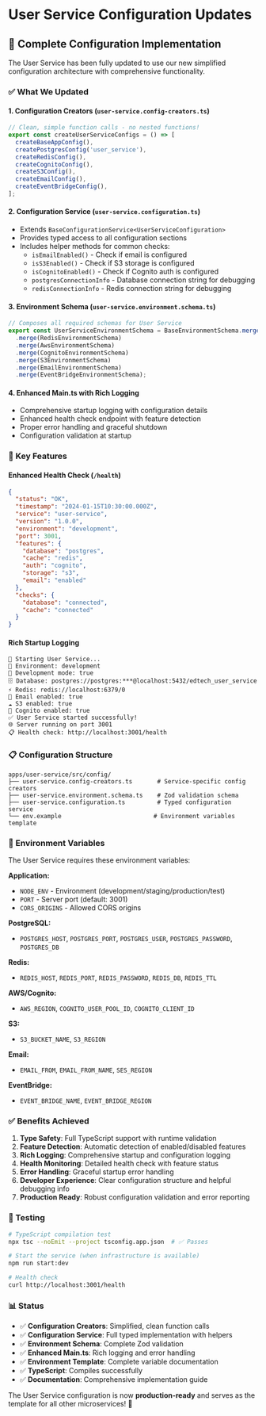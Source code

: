 # User Service Configuration Updates

## 🚀 Complete Configuration Implementation

The User Service has been fully updated to use our new simplified configuration architecture with comprehensive functionality.

### ✅ What We Updated

#### 1. **Configuration Creators** (`user-service.config-creators.ts`)

```typescript
// Clean, simple function calls - no nested functions!
export const createUserServiceConfigs = () => [
  createBaseAppConfig(),
  createPostgresConfig('user_service'),
  createRedisConfig(),
  createCognitoConfig(),
  createS3Config(),
  createEmailConfig(),
  createEventBridgeConfig(),
];
```

#### 2. **Configuration Service** (`user-service.configuration.ts`)

- Extends `BaseConfigurationService<UserServiceConfiguration>`
- Provides typed access to all configuration sections
- Includes helper methods for common checks:
  - `isEmailEnabled()` - Check if email is configured
  - `isS3Enabled()` - Check if S3 storage is configured
  - `isCognitoEnabled()` - Check if Cognito auth is configured
  - `postgresConnectionInfo` - Database connection string for debugging
  - `redisConnectionInfo` - Redis connection string for debugging

#### 3. **Environment Schema** (`user-service.environment.schema.ts`)

```typescript
// Composes all required schemas for User Service
export const UserServiceEnvironmentSchema = BaseEnvironmentSchema.merge(PostgresEnvironmentSchema)
  .merge(RedisEnvironmentSchema)
  .merge(AwsEnvironmentSchema)
  .merge(CognitoEnvironmentSchema)
  .merge(S3EnvironmentSchema)
  .merge(EmailEnvironmentSchema)
  .merge(EventBridgeEnvironmentSchema);
```

#### 4. **Enhanced Main.ts** with Rich Logging

- Comprehensive startup logging with configuration details
- Enhanced health check endpoint with feature detection
- Proper error handling and graceful shutdown
- Configuration validation at startup

### 🎯 Key Features

#### **Enhanced Health Check** (`/health`)

```json
{
  "status": "OK",
  "timestamp": "2024-01-15T10:30:00.000Z",
  "service": "user-service",
  "version": "1.0.0",
  "environment": "development",
  "port": 3001,
  "features": {
    "database": "postgres",
    "cache": "redis",
    "auth": "cognito",
    "storage": "s3",
    "email": "enabled"
  },
  "checks": {
    "database": "connected",
    "cache": "connected"
  }
}
```

#### **Rich Startup Logging**

```
🚀 Starting User Service...
📍 Environment: development
🔧 Development mode: true
🗄️ Database: postgres://postgres:***@localhost:5432/edtech_user_service
⚡ Redis: redis://localhost:6379/0
📧 Email enabled: true
☁️ S3 enabled: true
🔐 Cognito enabled: true
✅ User Service started successfully!
🌐 Server running on port 3001
📋 Health check: http://localhost:3001/health
```

### 📋 Configuration Structure

```
apps/user-service/src/config/
├── user-service.config-creators.ts       # Service-specific config creators
├── user-service.environment.schema.ts    # Zod validation schema
├── user-service.configuration.ts         # Typed configuration service
└── env.example                          # Environment variables template
```

### 🔧 Environment Variables

The User Service requires these environment variables:

**Application:**

- `NODE_ENV` - Environment (development/staging/production/test)
- `PORT` - Server port (default: 3001)
- `CORS_ORIGINS` - Allowed CORS origins

**PostgreSQL:**

- `POSTGRES_HOST`, `POSTGRES_PORT`, `POSTGRES_USER`, `POSTGRES_PASSWORD`, `POSTGRES_DB`

**Redis:**

- `REDIS_HOST`, `REDIS_PORT`, `REDIS_PASSWORD`, `REDIS_DB`, `REDIS_TTL`

**AWS/Cognito:**

- `AWS_REGION`, `COGNITO_USER_POOL_ID`, `COGNITO_CLIENT_ID`

**S3:**

- `S3_BUCKET_NAME`, `S3_REGION`

**Email:**

- `EMAIL_FROM`, `EMAIL_FROM_NAME`, `SES_REGION`

**EventBridge:**

- `EVENT_BRIDGE_NAME`, `EVENT_BRIDGE_REGION`

### ✅ Benefits Achieved

1. **Type Safety**: Full TypeScript support with runtime validation
2. **Feature Detection**: Automatic detection of enabled/disabled features
3. **Rich Logging**: Comprehensive startup and configuration logging
4. **Health Monitoring**: Detailed health check with feature status
5. **Error Handling**: Graceful startup error handling
6. **Developer Experience**: Clear configuration structure and helpful debugging info
7. **Production Ready**: Robust configuration validation and error reporting

### 🚀 Testing

```bash
# TypeScript compilation test
npx tsc --noEmit --project tsconfig.app.json  # ✅ Passes

# Start the service (when infrastructure is available)
npm run start:dev

# Health check
curl http://localhost:3001/health
```

### 📊 Status

- ✅ **Configuration Creators**: Simplified, clean function calls
- ✅ **Configuration Service**: Full typed implementation with helpers
- ✅ **Environment Schema**: Complete Zod validation
- ✅ **Enhanced Main.ts**: Rich logging and error handling
- ✅ **Environment Template**: Complete variable documentation
- ✅ **TypeScript**: Compiles successfully
- ✅ **Documentation**: Comprehensive implementation guide

The User Service configuration is now **production-ready** and serves as the template for all other microservices! 🎉
